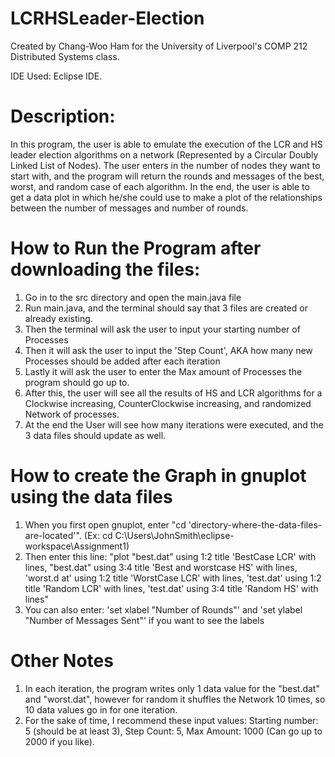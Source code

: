 # LCRHSLeader-Election
Created by Chang-Woo Ham for the University of Liverpool's COMP 212 Distributed Systems class.

IDE Used: Eclipse IDE.

# Description:
In this program, the user is able to emulate the execution of the LCR and HS leader election algorithms on a network (Represented by a Circular Doubly Linked List of Nodes). The user enters in the number of nodes they want to start with, and the program will return the rounds and messages of the best, worst, and random case of each algorithm. In the end, the user is able to get a data plot in which he/she could use to make a plot of the relationships between the number of messages and number of rounds.

# How to Run the Program after downloading the files:
1) Go in to the src directory and open the main.java file
2) Run main.java, and the terminal should say that 3 files are created or already existing.
3) Then the terminal will ask the user to input your starting number of Processes
4) Then it will ask the user to input the 'Step Count', AKA how many new Processes should be added after each iteration
5) Lastly it will ask the user to enter the Max amount of Processes the program should go up to.
6) After this, the user will see all the results of HS and LCR algorithms for a Clockwise increasing, CounterClockwise increasing, and randomized Network of processes.
7) At the end the User will see how many iterations were executed, and the 3 data files should update as well.

# How to create the Graph in gnuplot using the data files
1) When you first open gnuplot, enter "cd 'directory-where-the-data-files-are-located'". (Ex: cd C:\Users\JohnSmith\eclipse-workspace\Assignment1)
2) Then enter this line: "plot "best.dat" using 1:2 title 'BestCase LCR' with lines, "best.dat" using 3:4 title 'Best and worstcase HS' with lines, 'worst.d
at' using 1:2 title 'WorstCase LCR' with lines, 'test.dat' using 1:2 title 'Random LCR' with lines, 'test.dat' using 3:4 title 'Random HS' 
with lines"
3) You can also enter: 'set xlabel "Number of Rounds"' and 'set ylabel "Number of Messages Sent"' if you want to see the labels 

# Other Notes
1) In each iteration, the program writes only 1 data value for the "best.dat" and "worst.dat", however for random it shuffles the Network 10 times, so 10 data values go in for one iteration.
2) For the sake of time, I recommend these input values: Starting number: 5 (should be at least 3), Step Count: 5, Max Amount: 1000 (Can go up to 2000 if you like).
